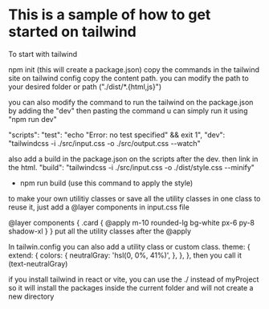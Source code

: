 # This is a sample of how to get started on tailwind

To start with tailwind

npm init (this will create a package.json)
copy the commands in the tailwind site
on tailwind config copy the content path.
you can modify the path to your desired folder or path ("./dist/*.{html,js}")

you can also modify the command to run the tailwind on the package.json
by adding the "dev" then pasting the command u can simply run it using "npm run dev"

"scripts": 
    "test": "echo \"Error: no test specified\" && exit 1",
    "dev": "tailwindcss -i ./src/input.css -o ./src/output.css --watch"

also add a build in the package.json on the scripts after the dev. then link in the html.
"build": "tailwindcss -i ./src/input.css -o ./dist/style.css --minify"
- npm run build (use this command to apply the style)


to make your own utilitiy classes or save all the utility classes in one class to reuse it, just add a @layer components in input.css file

@layer components {
    .card {
        @apply m-10 rounded-lg bg-white px-6 py-8 shadow-xl
    }
}
put all the utility classes after the @apply


In tailwin.config you can also add a utility class or custom class.
theme: {
    extend: {
      colors: {
        neutralGray: 'hsl(0, 0%, 41%)',
      },
    },
  },
then you call it (text-neutralGray)


if you install tailwind in react or vite, you can use the ./ instead of myProject so it will install the packages inside the current folder and will not create a new directory